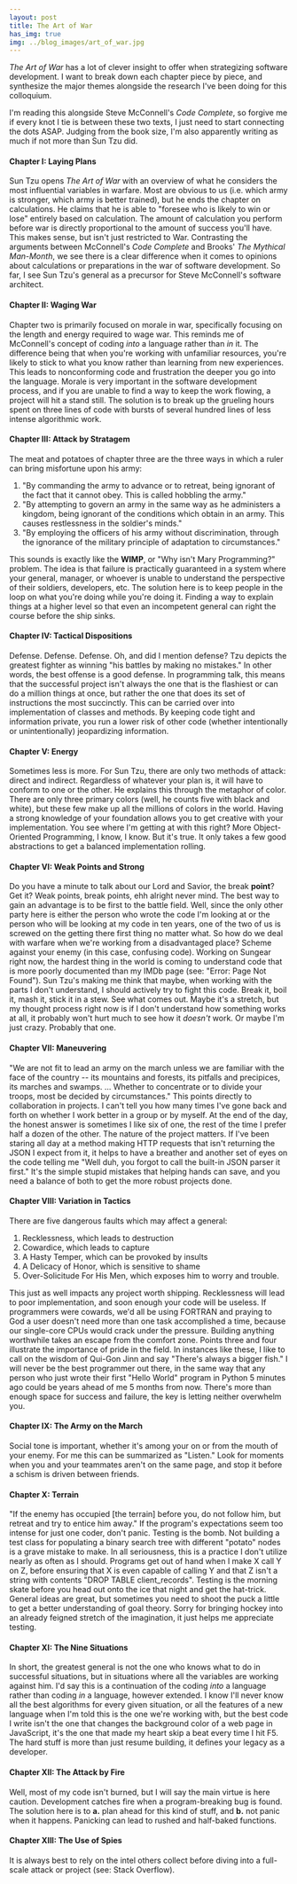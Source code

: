 ```yaml
---
layout: post
title: The Art of War
has_img: true
img: ../blog_images/art_of_war.jpg
---
```


_The Art of War_ has a lot of clever insight to offer when strategizing software development. I want to break down each chapter piece by piece, and synthesize the major themes alongside the research I've been doing for this colloquium.

I'm reading this alongside Steve McConnell's _Code Complete_, so forgive me if every knot I tie is between these two texts, I just need to start connecting the dots ASAP. Judging from the book size, I'm also apparently writing as much if not more than Sun Tzu did.

#### Chapter I: Laying Plans

Sun Tzu opens _The Art of War_ with an overview of what he considers the most influential variables in warfare. Most are obvious to us (i.e. which army is stronger, which army is better trained), but he ends the chapter on calculations. He claims that he is able to "foresee who is likely to win or lose" entirely based on calculation. The amount of calculation you perform before war is directly proportional to the amount of success you'll have. This makes sense, but isn't just restricted to War. Contrasting the arguments between McConnell's _Code Complete_ and Brooks' _The Mythical Man-Month_, we see there is a clear difference when it comes to opinions about calculations or preparations in the war of software development. So far, I see Sun Tzu's general as a precursor for Steve McConnell's software architect.

#### Chapter II: Waging War

Chapter two is primarily focused on morale in war, specifically focusing on the length and energy required to wage war. This reminds me of McConnell's concept of coding _into_ a language rather than _in_ it. The difference being that when you're working with unfamiliar resources, you're likely to stick to what you know rather than learning from new experiences. This leads to nonconforming code and frustration the deeper you go into the language. Morale is very important in the software development process, and if you are unable to find a way to keep the work flowing, a project will hit a stand still. The solution is to break up the grueling hours spent on three lines of code with bursts of several hundred lines of less intense algorithmic work.

#### Chapter III: Attack by Stratagem

The meat and potatoes of chapter three are the three ways in which a ruler can bring misfortune upon his army:

1. "By commanding the army to advance or to retreat, being ignorant of the fact that it cannot obey. This is called hobbling the army."
2. "By attempting to govern an army in the same way as he administers a kingdom, being ignorant of the conditions which obtain in an army. This causes restlessness in the soldier's minds."
3. "By employing the officers of his army without discrimination, through the ignorance of the military principle of adaptation to circumstances."

This sounds is exactly like the __WIMP__, or "Why isn't Mary Programming?" problem. The idea is that failure is practically guaranteed in a system where your general, manager, or whoever is unable to understand the perspective of their soldiers, developers, etc. The solution here is to keep people in the loop on what you're doing while you're doing it. Finding a way to explain things at a higher level so that even an incompetent general can right the course before the ship sinks.

#### Chapter IV: Tactical Dispositions

Defense. Defense. Defense. Oh, and did I mention defense? Tzu depicts the greatest fighter as winning "his battles by making no mistakes." In other words, the best offense is a good defense. In programming talk, this means that the successful project isn't always the one that is the flashiest or can do a million things at once, but rather the one that does its set of instructions the most succinctly. This can be carried over into implementation of classes and methods. By keeping code tight and information private, you run a lower risk of other code (whether intentionally or unintentionally) jeopardizing information.

#### Chapter V: Energy

Sometimes less is more. For Sun Tzu, there are only two methods of attack: direct and indirect. Regardless of whatever your plan is, it will have to conform to one or the other. He explains this through the metaphor of color. There are only three primary colors (well, he counts five with black and white), but these few make up all the millions of colors in the world. Having a strong knowledge of your foundation allows you to get creative with your implementation. You see where I'm getting at with this right? More Object-Oriented Programming, I know, I know. But it's true. It only takes a few good abstractions to get a balanced implementation rolling.

#### Chapter VI: Weak Points and Strong

Do you have a minute to talk about our Lord and Savior, the break __point__? Get it? Weak points, break points, ehh alright never mind. The best way to gain an advantage is to be first to the battle field. Well, since the only other party here is either the person who wrote the code I'm looking at or the person who will be looking at my code in ten years, one of the two of us is screwed on the getting there first thing no matter what. So how do we deal with warfare when we're working from a disadvantaged place? Scheme against your enemy (in this case, confusing code). Working on Sungear right now, the hardest thing in the world is coming to understand code that is more poorly documented than my IMDb page (see: "Error: Page Not Found"). Sun Tzu's making me think that maybe, when working with the parts I don't understand, I should actively try to fight this code. Break it, boil it, mash it, stick it in a stew. See what comes out. Maybe it's a stretch, but my thought process right now is if I don't understand how something works at all, it probably won't hurt much to see how it _doesn't_ work. Or maybe I'm just crazy. Probably that one.

#### Chapter VII: Maneuvering

"We are not fit to lead an army on the march unless we are familiar with the face of the country -- its mountains and forests, its pitfalls and precipices, its marches and swamps. ... Whether to concentrate or to divide your troops, most be decided by circumstances." This points directly to collaboration in projects. I can't tell you how many times I've gone back and forth on whether I work better in a group or by myself. At the end of the day, the honest answer is sometimes I like six of one, the rest of the time I prefer half a dozen of the other. The nature of the project matters. If I've been staring all day at a method making HTTP requests that isn't returning the JSON I expect from it, it helps to have a breather and another set of eyes on the code telling me "Well duh, you forgot to call the built-in JSON parser it first." It's the simple stupid mistakes that helping hands can save, and you need a balance of both to get the more robust projects done.

#### Chapter VIII: Variation in Tactics

There are five dangerous faults which may affect a general:

1. Recklessness, which leads to destruction
2. Cowardice, which leads to capture
3. A Hasty Temper, which can be provoked by insults
4. A Delicacy of Honor, which is sensitive to shame
5. Over-Solicitude For His Men, which exposes him to worry and trouble.

This just as well impacts any project worth shipping. Recklessness will lead to poor implementation, and soon enough your code will be useless. If programmers were cowards, we'd all be using FORTRAN and praying to God a user doesn't need more than one task accomplished a time, because our single-core CPUs would crack under the pressure. Building anything worthwhile takes an escape from the comfort zone. Points three and four illustrate the importance of pride in the field. In instances like these, I like to call on the wisdom of Qui-Gon Jinn and say "There's always a bigger fish." I will never be the best programmer out there, in the same way that any person who just wrote their first "Hello World" program in Python 5 minutes ago could be years ahead of me 5 months from now. There's more than enough space for success and failure, the key is letting neither overwhelm you.

#### Chapter IX: The Army on the March

Social tone is important, whether it's among your on or from the mouth of your enemy. For me this can be summarized as "Listen." Look for moments when you and your teammates aren't on the same page, and stop it before a schism is driven between friends.

#### Chapter X: Terrain

"If the enemy has occupied [the terrain] before you, do not follow him, but retreat and try to entice him away." If the program's expectations seem too intense for just one coder, don't panic. Testing is the bomb. Not building a test class for populating a binary search tree with different "potato" nodes is a grave mistake to make. In all seriousness, this is a practice I don't utilize nearly as often as I should. Programs get out of hand when I make X call Y on Z, before ensuring that X is even capable of calling Y and that Z isn't a string with contents "DROP TABLE client_records". Testing is the morning skate before you head out onto the ice that night and get the hat-trick. General ideas are great, but sometimes you need to shoot the puck a little to get a better understanding of goal theory. Sorry for bringing hockey into an already feigned stretch of the imagination, it just helps me appreciate testing.

#### Chapter XI: The Nine Situations

In short, the greatest general is not the one who knows what to do in successful situations, but in situations where all the variables are working against him. I'd say this is a continuation of the coding _into_ a language rather than coding _in_ a language, however extended. I know I'll never know all the best algorithms for every given situation, or all the features of a new language when I'm told this is the one we're working with, but the best code I write isn't the one that changes the background color of a web page in JavaScript, it's the one that made my heart skip a beat every time I hit F5. The hard stuff is more than just resume building, it defines your legacy as a developer.

#### Chapter XII: The Attack by Fire

Well, most of my code isn't burned, but I will say the main virtue is here caution. Development catches fire when a program-breaking bug is found. The solution here is to __a.__ plan ahead for this kind of stuff, and __b.__ not panic when it happens. Panicking can lead to rushed and half-baked functions.

#### Chapter XIII: The Use of Spies

It is always best to rely on the intel others collect before diving into a full-scale attack or project (see: Stack Overflow).
